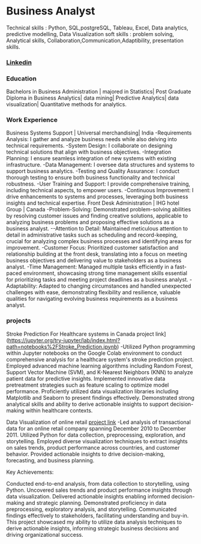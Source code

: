 
# Business Analyst
Technical skills : Python, SQL,postgreSQL, Tableau, Excel, Data analytics, predictive modelling, Data Visualization
soft skills : problem solving, Analytical skills, Collaboration,Communication,Adaptibility, presentation skills.
### [Linkedin](https://www.linkedin.com/in/rutvidixitpatel/)

### Education
Bachelors in Business Administration | majored in Statistics| 
Post Graduate Diploma in Business Analytics| data mining| Predictive Analytics| data visualization| Quantitative methods for analytics.
### Work Experience
Business Systems Support | Universal merchandising| India
-Requirements Analysis: I gather and analyze business needs while also delving into technical requirements.
-System Design: I collaborate on designing technical solutions that align with business objectives.
-Integration Planning: I ensure seamless integration of new systems with existing infrastructure.
-Data Management: I oversee data structures and systems to support business analytics.
-Testing and Quality Assurance: I conduct thorough testing to ensure both business functionality and technical robustness.
-User Training and Support: I provide comprehensive training, including technical aspects, to empower users.
-Continuous Improvement: I drive enhancements to systems and processes, leveraging both business insights and technical expertise.
Front Desk Administration | IHG hotel Group | Canada
-Problem-Solving: Demonstrated problem-solving abilities by resolving customer issues and finding creative solutions, applicable to analyzing business problems and proposing effective solutions as a business analyst.
--Attention to Detail: Maintained meticulous attention to detail in administrative tasks such as scheduling and record-keeping, crucial for analyzing complex business processes and identifying areas for improvement.
-Customer Focus: Prioritized customer satisfaction and relationship building at the front desk, translating into a focus on meeting business objectives and delivering value to stakeholders as a business analyst.
-Time Management: Managed multiple tasks efficiently in a fast-paced environment, showcasing strong time management skills essential for prioritizing tasks and meeting project deadlines as a business analyst.
-Adaptability: Adapted to changing circumstances and handled unexpected challenges with ease, demonstrating flexibility and resilience, valuable qualities for navigating evolving business requirements as a business analyst.
### projects
Stroke Prediction For Healthcare systems in Canada
project link](https://jupyter.org/try-jupyter/lab/index.html?path=notebooks%2FStroke_Prediction.ipynb)
-Utilized Python programming within Jupyter notebooks on the Google Colab environment to conduct comprehensive analysis for a healthcare system's stroke prediction project. Employed advanced machine learning algorithms including Random Forest, Support Vector Machine (SVM), and K-Nearest Neighbors (KNN) to analyze patient data for predictive insights. Implemented innovative data pretreatment strategies such as feature scaling to optimize model performance. Proficiently utilized data visualization libraries including Matplotlib and Seaborn to present findings effectively. Demonstrated strong analytical skills and ability to derive actionable insights to support decision-making within healthcare contexts.

Data Visualization of online retail 
[project link](https://jupyter.org/try-jupyter/lab/index.html?path=notebooks%2FVisualization+Nov+20.ipynb)
-Led analysis of transactional data for an online retail company spanning December 2010 to December 2011. Utilized Python for data collection, preprocessing, exploration, and storytelling. Employed diverse visualization techniques to extract insights on sales trends, product performance across countries, and customer behavior. Provided actionable insights to drive decision-making, forecasting, and business planning.

Key Achievements:

Conducted end-to-end analysis, from data collection to storytelling, using Python.
Uncovered sales trends and product performance insights through data visualization.
Delivered actionable insights enabling informed decision-making and strategic planning.
Demonstrated proficiency in data preprocessing, exploratory analysis, and storytelling.
Communicated findings effectively to stakeholders, facilitating understanding and buy-in.
This project showcased my ability to utilize data analysis techniques to derive actionable insights, informing strategic business decisions and driving organizational success.




